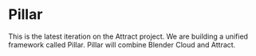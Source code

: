 Pillar
======

This is the latest iteration on the Attract project. We are building a unified
framework called Pillar. Pillar will combine Blender Cloud and Attract.
